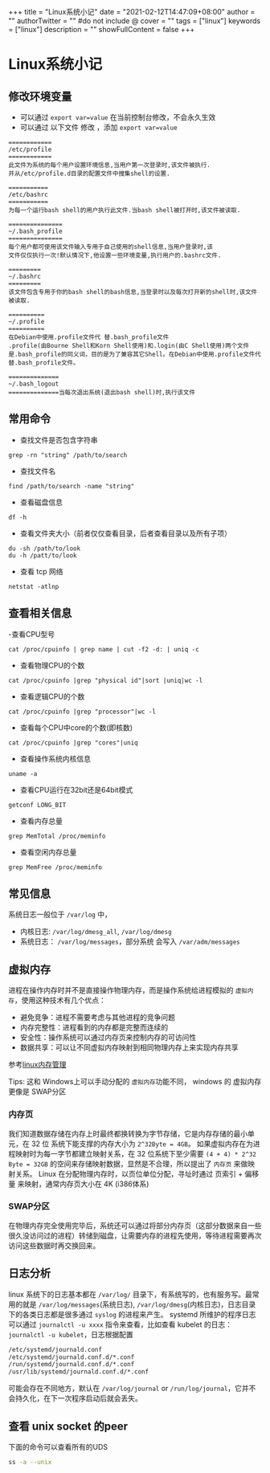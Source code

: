 +++
title = "Linux系统小记"
date = "2021-02-12T14:47:09+08:00"
author = ""
authorTwitter = "" #do not include @
cover = ""
tags = ["linux"]
keywords = ["linux"]
description = ""
showFullContent = false
+++

# Linux系统小记
## 修改环境变量
- 可以通过 `export var=value` 在当前控制台修改，不会永久生效
- 可以通过 以下文件 修改 ，添加 `export var=value`
```
============
/etc/profile
============
此文件为系统的每个用户设置环境信息,当用户第一次登录时,该文件被执行.
并从/etc/profile.d目录的配置文件中搜集shell的设置.

===========
/etc/bashrc
===========
为每一个运行bash shell的用户执行此文件.当bash shell被打开时,该文件被读取.

===============
~/.bash_profile
===============
每个用户都可使用该文件输入专用于自己使用的shell信息,当用户登录时,该
文件仅仅执行一次!默认情况下,他设置一些环境变量,执行用户的.bashrc文件.

=========
~/.bashrc
=========
该文件包含专用于你的bash shell的bash信息,当登录时以及每次打开新的shell时,该文件被读取.

==========
~/.profile
==========
在Debian中使用.profile文件代 替.bash_profile文件
.profile(由Bourne Shell和Korn Shell使用)和.login(由C Shell使用)两个文件是.bash_profile的同义词，目的是为了兼容其它Shell。在Debian中使用.profile文件代 替.bash_profile文件。

==============
~/.bash_logout
==============当每次退出系统(退出bash shell)时,执行该文件
```

## 常用命令
- 查找文件是否包含字符串
```
grep -rn "string" /path/to/search
```
- 查找文件名
```
find /path/to/search -name "string"
```
- 查看磁盘信息
```
df -h
```
- 查看文件夹大小（前者仅仅查看目录，后者查看目录以及所有子项）
```
du -sh /path/to/look
du -h /patt/to/look
```
- 查看 tcp 网络
```
netstat -atlnp
```

## 查看相关信息
-查看CPU型号
```
cat /proc/cpuinfo | grep name | cut -f2 -d: | uniq -c
```
- 查看物理CPU的个数
```
cat /proc/cpuinfo |grep "physical id"|sort |uniq|wc -l
```
- 查看逻辑CPU的个数
```
cat /proc/cpuinfo |grep "processor"|wc -l
```
- 查看每个CPU中core的个数(即核数)
```
cat /proc/cpuinfo |grep "cores"|uniq
```
- 查看操作系统内核信息
```
uname -a
```
- 查看CPU运行在32bit还是64bit模式
```
getconf LONG_BIT
```
- 查看内存总量
```
grep MemTotal /proc/meminfo  
```
- 查看空闲内存总量
```
grep MemFree /proc/meminfo
```

## 常见信息
系统日志一般位于 `/var/log` 中，
- 内核日志: `/var/log/dmesg_all`, `/var/log/dmesg`
- 系统日志： `/var/log/messages`，部分系统 会写入 `/var/adm/messages`

## 虚拟内存
进程在操作内存时并不是直接操作物理内存，而是操作系统给进程模拟的 `虚拟内存`，使用这种技术有几个优点：
- 避免竞争：进程不需要考虑与其他进程的竞争问题
- 内存完整性：进程看到的内存都是完整而连续的
- 安全性：操作系统可以通过内存页来控制内存的可访问性
- 数据共享：可以让不同虚拟内存映射到相同物理内存上来实现内存共享

参考[linux内存管理](https://zhuanlan.zhihu.com/p/149581303)

Tips: 这和 Windows上可以手动分配的 `虚拟内存`功能不同， windows 的 虚拟内存更像是 SWAP分区

### 内存页
我们知道数据存储在内存上时最终都换转换为字节存储，它是内存存储的最小单元，在 32 位 系统下能支撑的内存大小为 `2^32Byte = 4GB`。
如果虚拟内存在为进程映射时为每一字节都建立映射关系，在 32 位系统下至少需要 `(4 + 4) * 2^32 Byte = 32GB` 的空间来存储映射数据，显然是不合理，所以提出了 `内存页` 来做映射关系。
Linux 在分配物理内存时，以页位单位分配，寻址时通过 页索引 + 偏移量 来映射，通常内存页大小在 4K (i386体系)

### SWAP分区
在物理内存完全使用完毕后，系统还可以通过将部分内存页（这部分数据来自一些很久没访问过的进程）转储到磁盘，让需要内存的进程先使用，等待进程需要再次访问这些数据时再交换回来。

## 日志分析
linux 系统下的日志基本都在 `/var/log/` 目录下，有系统写的，也有服务写。最常用的就是 `/var/log/messages`(系统日志), `/var/log/dmesg`(内核日志)，日志目录下的各类日志都是很多通过 `syslog` 的进程来产生。
systemd 所维护的程序日志可以通过 `journalctl -u xxxx` 指令来查看，比如查看 kubelet 的日志：`journalctl -u kubelet`，日志根据配置
```bash
/etc/systemd/journald.conf
/etc/systemd/journald.conf.d/*.conf
/run/systemd/journald.conf.d/*.conf
/usr/lib/systemd/journald.conf.d/*.conf
```
可能会存在不同地方，默认在 `/var/log/journal` or `/run/log/journal`，它并不会持久化，在下一次程序启动后就会丢失。

## 查看 unix socket 的peer
下面的命令可以查看所有的UDS
```bash
ss -a --unix
```